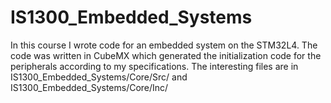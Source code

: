 # IS1300_Embedded_Systems
In this course I wrote code for an embedded system on the STM32L4. The code was written in CubeMX which generated the initialization code for the peripherals according to my specifications. The interesting files are in 
IS1300_Embedded_Systems/Core/Src/ and 
IS1300_Embedded_Systems/Core/Inc/


